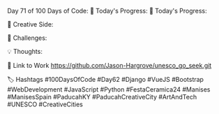 Day 71 of 100 Days of Code:
🔧 Today's Progress:
🚗 Today's Progress:

🎨 Creative Side:

🔧 Challenges:

💡 Thoughts:

🔗 Link to Work
https://github.com/Jason-Hargrove/unesco_go_seek.git

🏷️ Hashtags
#100DaysOfCode
#Day62
#Django
#VueJS
#Bootstrap
#WebDevelopment
#JavaScript
#Python
#FestaCeramica24
#Manises
#ManisesSpain
#PaducahKY
#PaducahCreativeCity
#ArtAndTech
#UNESCO
#CreativeCities
